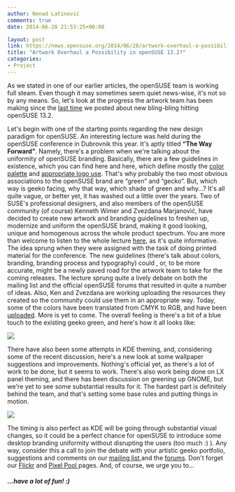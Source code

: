 ```yaml
---
author: Nenad Latinović
comments: true
date: 2014-06-28 21:53:25+00:00

layout: post
link: https://news.opensuse.org/2014/06/28/artwork-overhaul-a-possibility-in-opensuse-13-2/
title: "Artwork Overhaul a Possibility in openSUSE 13.2?"
categories:
- Project
---
```

As we stated in one of our earlier articles, the openSUSE team is working full steam. Even though it may sometimes seem quiet news-wise, it's not so by any means. So, let's look at the progress the artwork team has been making since the [last time](https://news.opensuse.org/2014/05/22/what-will-opensuse-13-2-default-wallpaper-look-like/) we posted about new bling-bling hitting openSUSE 13.2.

<!-- more -->
Let's begin with one of the starting points regarding the new design paradigm for openSUSE. An interesting lecture was held during the openSUSE conference in Dubrovnik this year. It's aptly titled **“The Way Forward”**. Namely, there's a problem when we're talking about the uniformity of openSUSE branding. Basically, there are a few guidelines in existence, which you can find here and here, which define mostly the [color palette](https://en.opensuse.org/openSUSE:Artwork_guidelines) and [appropriate logo use](https://en.opensuse.org/openSUSE:Artwork_brand). That's why probably the two most obvious associations to the openSUSE brand are “green” and “gecko”. But, which way is geeko facing, why that way, which shade of green and why...? It's all quite vague, or better yet, it has washed out a little over the years.
Two of SUSE's professional designers, and also members of the openSUSE community (of course) Kenneth Wimer and Zvezdana Marjanović, have decided to create new artwork and branding guidelines to freshen up, modernize and uniform the openSUSE brand, making it good looking, unique and homogenous across the whole product spectrum. You are more than welcome to listen to the whole lecture [here](https://www.youtube.com/watch?v=G-r_ML-MnMo), as it's quite informative. The idea sprung when they were assigned with the task of doing printed material for the conference. The new guidelines (there's talk about colors, branding, branding process and typography) could , or, to be more accurate, might be a newly paved road for the artwork team to take for the coming releases.
The lecture sprung quite a lively debate on both the mailing list and the official openSUSE forums that resulted in quite a number of ideas. Also, Ken and Zvezdana are working uploading the resources they created so the community could use them in an appropriate way. Today, some of the colors have been translated from CMYK to RGB, and have been [uploaded](http://paste.opensuse.org/42467162). More is yet to come. The overall feeling is there's a bit of a blue touch to the existing geeko green, and here's how it all looks like:



![](http://paste.opensuse.org/view/raw/42060848)

There have also been some attempts in KDE theming, and, considering some of the recent discussion, here's a new look at some wallpaper suggestions and improvements. Nothing's official yet, as there's a lot of work to be done, but it seems to work.
There's also work being done on LX panel theming, and there has been discussion on greening up GNOME, but we're yet to see some substantial results for it. The hardest part is definitely behind the team, and that's setting some base rules and putting things in motion.





![](http://opensuse.ethz.ch/13.2/KDE4_pure.png)

The timing is also perfect as KDE will be going through substantial visual changes, so it could be a perfect chance for openSUSE to introduce some desktop branding uniformity without disrupting the users (too much :) ).
Any way, consider this a call to join the debate with your artistic geeko portfolio, suggestions and comments on our [mailing list ](https://en.opensuse.org/openSUSE:Mailing_lists)and the [forums](http://forums.opensuse.org). Don't forget our [Flickr](https://www.flickr.com/groups/opensuse-artwork/) and [Pixel Pool ](https://en.opensuse.org/openSUSE:Pixel_pool)pages. And, of course, we urge you to...


##### ...have a lot of fun! :)

		
